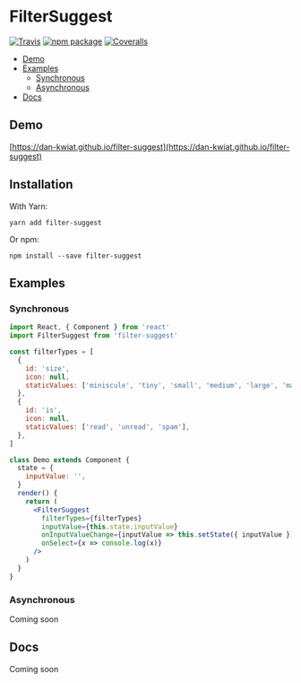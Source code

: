 # FilterSuggest

[![Travis][build-badge]][build]
[![npm package][npm-badge]][npm]
[![Coveralls][coveralls-badge]][coveralls]

[build-badge]: https://img.shields.io/travis/user/repo/master.png?style=flat-square
[build]: https://travis-ci.org/user/repo

[npm-badge]: https://img.shields.io/npm/v/npm-package.png?style=flat-square
[npm]: https://www.npmjs.org/package/npm-package

[coveralls-badge]: https://img.shields.io/coveralls/user/repo/master.png?style=flat-square
[coveralls]: https://coveralls.io/github/user/repo

* [Demo](#demo)
* [Examples](#examples)
  * [Synchronous](#synchronous)
  * [Asynchronous](#asynchronous)
* [Docs](#docs)


## Demo

[https://dan-kwiat.github.io/filter-suggest](https://dan-kwiat.github.io/filter-suggest)


## Installation

With Yarn:

```
yarn add filter-suggest
```

Or npm:

```
npm install --save filter-suggest
```

## Examples

### Synchronous

```jsx
import React, { Component } from 'react'
import FilterSuggest from 'filter-suggest'

const filterTypes = [
  {
    id: 'size',
    icon: null,
    staticValues: ['miniscule', 'tiny', 'small', 'medium', 'large', 'massive', 'humongous'],
  },
  {
    id: 'is',
    icon: null,
    staticValues: ['read', 'unread', 'spam'],
  },
]

class Demo extends Component {
  state = {
    inputValue: '',
  }
  render() {
    return (
      <FilterSuggest
        filterTypes={filterTypes}
        inputValue={this.state.inputValue}
        onInputValueChange={inputValue => this.setState({ inputValue })}
        onSelect={x => console.log(x)}
      />
    )
  }
}
```

### Asynchronous

Coming soon

## Docs

Coming soon
